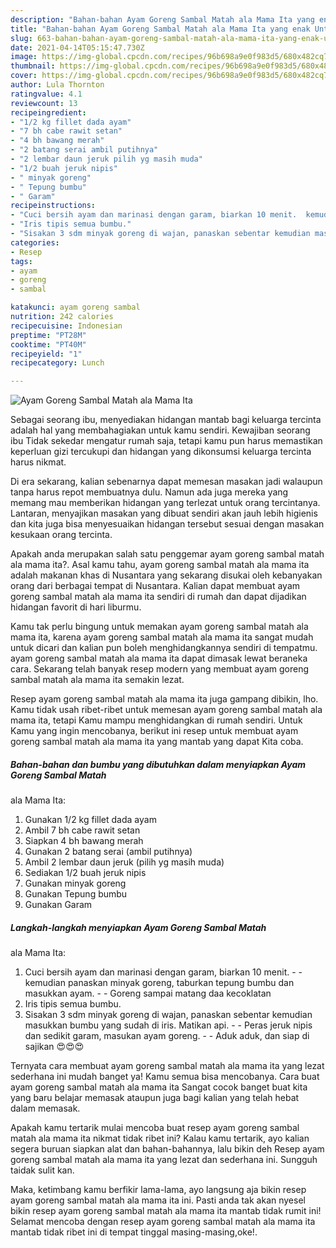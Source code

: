 ```yaml
---
description: "Bahan-bahan Ayam Goreng Sambal Matah ala Mama Ita yang enak Untuk Jualan"
title: "Bahan-bahan Ayam Goreng Sambal Matah ala Mama Ita yang enak Untuk Jualan"
slug: 663-bahan-bahan-ayam-goreng-sambal-matah-ala-mama-ita-yang-enak-untuk-jualan
date: 2021-04-14T05:15:47.730Z
image: https://img-global.cpcdn.com/recipes/96b698a9e0f983d5/680x482cq70/ayam-goreng-sambal-matah-ala-mama-ita-foto-resep-utama.jpg
thumbnail: https://img-global.cpcdn.com/recipes/96b698a9e0f983d5/680x482cq70/ayam-goreng-sambal-matah-ala-mama-ita-foto-resep-utama.jpg
cover: https://img-global.cpcdn.com/recipes/96b698a9e0f983d5/680x482cq70/ayam-goreng-sambal-matah-ala-mama-ita-foto-resep-utama.jpg
author: Lula Thornton
ratingvalue: 4.1
reviewcount: 13
recipeingredient:
- "1/2 kg fillet dada ayam"
- "7 bh cabe rawit setan"
- "4 bh bawang merah"
- "2 batang serai ambil putihnya"
- "2 lembar daun jeruk pilih yg masih muda"
- "1/2 buah jeruk nipis"
- " minyak goreng"
- " Tepung bumbu"
- " Garam"
recipeinstructions:
- "Cuci bersih ayam dan marinasi dengan garam, biarkan 10 menit.  kemudian panaskan minyak goreng, taburkan tepung bumbu dan masukkan ayam.   Goreng sampai matang daa kecoklatan"
- "Iris tipis semua bumbu."
- "Sisakan 3 sdm minyak goreng di wajan, panaskan sebentar kemudian masukkan bumbu yang sudah di iris. Matikan api.  Peras jeruk nipis dan sedikit garam, masukan ayam goreng.   Aduk aduk, dan siap di sajikan 😍😍😍"
categories:
- Resep
tags:
- ayam
- goreng
- sambal

katakunci: ayam goreng sambal 
nutrition: 242 calories
recipecuisine: Indonesian
preptime: "PT28M"
cooktime: "PT40M"
recipeyield: "1"
recipecategory: Lunch

---
```



![Ayam Goreng Sambal Matah
ala Mama Ita](https://img-global.cpcdn.com/recipes/96b698a9e0f983d5/680x482cq70/ayam-goreng-sambal-matah-ala-mama-ita-foto-resep-utama.jpg)

Sebagai seorang ibu, menyediakan hidangan mantab bagi keluarga tercinta adalah hal yang membahagiakan untuk kamu sendiri. Kewajiban seorang ibu Tidak sekedar mengatur rumah saja, tetapi kamu pun harus memastikan keperluan gizi tercukupi dan hidangan yang dikonsumsi keluarga tercinta harus nikmat.

Di era  sekarang, kalian sebenarnya dapat memesan masakan jadi walaupun tanpa harus repot membuatnya dulu. Namun ada juga mereka yang memang mau memberikan hidangan yang terlezat untuk orang tercintanya. Lantaran, menyajikan masakan yang dibuat sendiri akan jauh lebih higienis dan kita juga bisa menyesuaikan hidangan tersebut sesuai dengan masakan kesukaan orang tercinta. 



Apakah anda merupakan salah satu penggemar ayam goreng sambal matah
ala mama ita?. Asal kamu tahu, ayam goreng sambal matah
ala mama ita adalah makanan khas di Nusantara yang sekarang disukai oleh kebanyakan orang dari berbagai tempat di Nusantara. Kalian dapat membuat ayam goreng sambal matah
ala mama ita sendiri di rumah dan dapat dijadikan hidangan favorit di hari liburmu.

Kamu tak perlu bingung untuk memakan ayam goreng sambal matah
ala mama ita, karena ayam goreng sambal matah
ala mama ita sangat mudah untuk dicari dan kalian pun boleh menghidangkannya sendiri di tempatmu. ayam goreng sambal matah
ala mama ita dapat dimasak lewat beraneka cara. Sekarang telah banyak resep modern yang membuat ayam goreng sambal matah
ala mama ita semakin lezat.

Resep ayam goreng sambal matah
ala mama ita juga gampang dibikin, lho. Kamu tidak usah ribet-ribet untuk memesan ayam goreng sambal matah
ala mama ita, tetapi Kamu mampu menghidangkan di rumah sendiri. Untuk Kamu yang ingin mencobanya, berikut ini resep untuk membuat ayam goreng sambal matah
ala mama ita yang mantab yang dapat Kita coba.

<!--inarticleads1-->

##### Bahan-bahan dan bumbu yang dibutuhkan dalam menyiapkan Ayam Goreng Sambal Matah
ala Mama Ita:

1. Gunakan 1/2 kg fillet dada ayam
1. Ambil 7 bh cabe rawit setan
1. Siapkan 4 bh bawang merah
1. Gunakan 2 batang serai (ambil putihnya)
1. Ambil 2 lembar daun jeruk (pilih yg masih muda)
1. Sediakan 1/2 buah jeruk nipis
1. Gunakan  minyak goreng
1. Gunakan  Tepung bumbu
1. Gunakan  Garam




<!--inarticleads2-->

##### Langkah-langkah menyiapkan Ayam Goreng Sambal Matah
ala Mama Ita:

1. Cuci bersih ayam dan marinasi dengan garam, biarkan 10 menit. -  - kemudian panaskan minyak goreng, taburkan tepung bumbu dan masukkan ayam.  -  - Goreng sampai matang daa kecoklatan
1. Iris tipis semua bumbu.
1. Sisakan 3 sdm minyak goreng di wajan, panaskan sebentar kemudian masukkan bumbu yang sudah di iris. Matikan api. -  - Peras jeruk nipis dan sedikit garam, masukan ayam goreng.  -  - Aduk aduk, dan siap di sajikan 😍😍😍




Ternyata cara membuat ayam goreng sambal matah
ala mama ita yang lezat sederhana ini mudah banget ya! Kamu semua bisa mencobanya. Cara buat ayam goreng sambal matah
ala mama ita Sangat cocok banget buat kita yang baru belajar memasak ataupun juga bagi kalian yang telah hebat dalam memasak.

Apakah kamu tertarik mulai mencoba buat resep ayam goreng sambal matah
ala mama ita nikmat tidak ribet ini? Kalau kamu tertarik, ayo kalian segera buruan siapkan alat dan bahan-bahannya, lalu bikin deh Resep ayam goreng sambal matah
ala mama ita yang lezat dan sederhana ini. Sungguh taidak sulit kan. 

Maka, ketimbang kamu berfikir lama-lama, ayo langsung aja bikin resep ayam goreng sambal matah
ala mama ita ini. Pasti anda tak akan nyesel bikin resep ayam goreng sambal matah
ala mama ita mantab tidak rumit ini! Selamat mencoba dengan resep ayam goreng sambal matah
ala mama ita mantab tidak ribet ini di tempat tinggal masing-masing,oke!.

